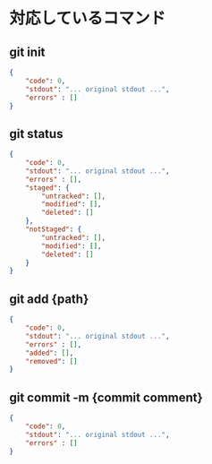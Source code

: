 # 対応しているコマンド

## git init

```json
{
    "code": 0,
    "stdout": "... original stdout ...",
    "errors" : []
}
```

## git status

```json
{
    "code": 0,
    "stdout": "... original stdout ...",
    "errors" : [],
    "staged": {
        "untracked": [],
        "modified": [],
        "deleted": []
    },
    "notStaged": {
        "untracked": [],
        "modified": [],
        "deleted": []
    }
}
```

## git add {path}

```json
{
    "code": 0,
    "stdout": "... original stdout ...",
    "errors" : [],
    "added": [],
    "removed": []
}
```

## git commit -m {commit comment}

```json
{
    "code": 0,
    "stdout": "... original stdout ...",
    "errors" : []
}
```
